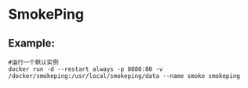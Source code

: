 SmokePing
===

## Example:

    #运行一个默认实例
    docker run -d --restart always -p 8080:80 -v /docker/smokeping:/usr/local/smokeping/data --name smoke smokeping

